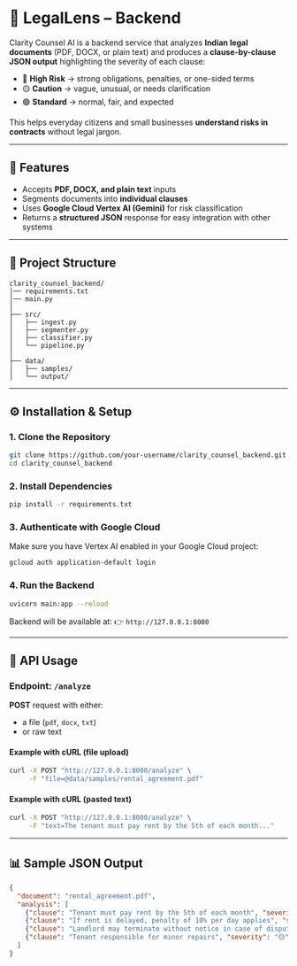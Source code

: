 # 📜 LegalLens – Backend

Clarity Counsel AI is a backend service that analyzes **Indian legal documents** (PDF, DOCX, or plain text) and produces a **clause-by-clause JSON output** highlighting the severity of each clause:

* 🔴 **High Risk** → strong obligations, penalties, or one-sided terms
* 🟡 **Caution** → vague, unusual, or needs clarification
* 🟢 **Standard** → normal, fair, and expected

This helps everyday citizens and small businesses **understand risks in contracts** without legal jargon.

---

## 🚀 Features

* Accepts **PDF, DOCX, and plain text** inputs
* Segments documents into **individual clauses**
* Uses **Google Cloud Vertex AI (Gemini)** for risk classification
* Returns a **structured JSON** response for easy integration with other systems

---

## 📂 Project Structure

```
clarity_counsel_backend/
│── requirements.txt
│── main.py
│
├── src/
│   ├── ingest.py   
│   ├── segmenter.py 
│   ├── classifier.py 
│   └── pipeline.py 
│
├── data/
│   ├── samples/ 
│   └── output/  
```

---

## ⚙️ Installation & Setup

### 1. Clone the Repository

```bash
git clone https://github.com/your-username/clarity_counsel_backend.git
cd clarity_counsel_backend
```

### 2. Install Dependencies

```bash
pip install -r requirements.txt
```

### 3. Authenticate with Google Cloud

Make sure you have Vertex AI enabled in your Google Cloud project:

```bash
gcloud auth application-default login
```

### 4. Run the Backend

```bash
uvicorn main:app --reload
```

Backend will be available at:
👉 `http://127.0.0.1:8000`

---

## 📡 API Usage

### Endpoint: `/analyze`

**POST** request with either:

* a file (`pdf`, `docx`, `txt`)
* or raw text

#### Example with cURL (file upload)

```bash
curl -X POST "http://127.0.0.1:8000/analyze" \
     -F "file=@data/samples/rental_agreement.pdf"
```

#### Example with cURL (pasted text)

```bash
curl -X POST "http://127.0.0.1:8000/analyze" \
     -F "text=The tenant must pay rent by the 5th of each month..."
```

---

## 📊 Sample JSON Output

```json
{
  "document": "rental_agreement.pdf",
  "analysis": [
    {"clause": "Tenant must pay rent by the 5th of each month", "severity": "🟢"},
    {"clause": "If rent is delayed, penalty of 10% per day applies", "severity": "🔴"},
    {"clause": "Landlord may terminate without notice in case of dispute", "severity": "🔴"},
    {"clause": "Tenant responsible for minor repairs", "severity": "🟡"}
  ]
}
```